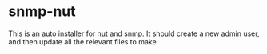 # snmp-nut
This is an auto installer for nut and snmp. It should create a new admin user, and then update all the relevant files to make 

